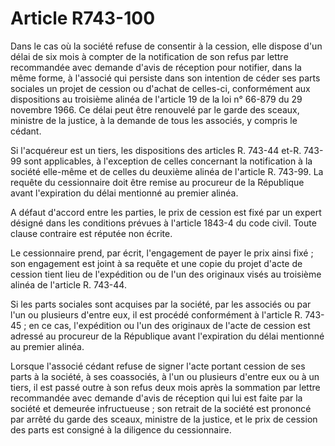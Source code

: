# Article R743-100

Dans le cas où la société refuse de consentir à la cession, elle dispose d'un délai de six mois à compter de la notification de son refus par lettre recommandée avec demande d'avis de réception pour notifier, dans la même forme, à l'associé qui persiste dans son intention de céder ses parts sociales un projet de cession ou d'achat de celles-ci, conformément aux dispositions au troisième alinéa de l'article 19 de la loi n° 66-879 du 29 novembre 1966. Ce délai peut être renouvelé par le garde des sceaux, ministre de la justice, à la demande de tous les associés, y compris le cédant.

Si l'acquéreur est un tiers, les dispositions des articles R. 743-44 et-R. 743-99 sont applicables, à l'exception de celles concernant la notification à la société elle-même et de celles du deuxième alinéa de l'article R. 743-99. La requête du cessionnaire doit être remise au procureur de la République avant l'expiration du délai mentionné au premier alinéa.

A défaut d'accord entre les parties, le prix de cession est fixé par un expert désigné dans les conditions prévues à l'article 1843-4 du code civil. Toute clause contraire est réputée non écrite.

Le cessionnaire prend, par écrit, l'engagement de payer le prix ainsi fixé ; son engagement est joint à sa requête et une copie du projet d'acte de cession tient lieu de l'expédition ou de l'un des originaux visés au troisième alinéa de l'article R. 743-44.

Si les parts sociales sont acquises par la société, par les associés ou par l'un ou plusieurs d'entre eux, il est procédé conformément à l'article R. 743-45 ; en ce cas, l'expédition ou l'un des originaux de l'acte de cession est adressé au procureur de la République avant l'expiration du délai mentionné au premier alinéa.

Lorsque l'associé cédant refuse de signer l'acte portant cession de ses parts à la société, à ses coassociés, à l'un ou plusieurs d'entre eux ou à un tiers, il est passé outre à son refus deux mois après la sommation par lettre recommandée avec demande d'avis de réception qui lui est faite par la société et demeurée infructueuse ; son retrait de la société est prononcé par arrêté du garde des sceaux, ministre de la justice, et le prix de cession des parts est consigné à la diligence du cessionnaire.

